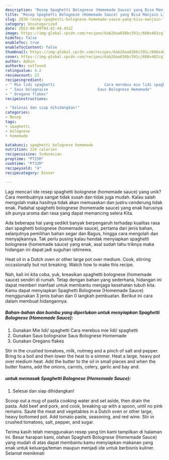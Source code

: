 ```yaml
---
description: "Resep Spaghetti Bolognese (Homemade Sauce) yang Bisa Manjain Lidah"
title: "Resep Spaghetti Bolognese (Homemade Sauce) yang Bisa Manjain Lidah"
slug: 2030-resep-spaghetti-bolognese-homemade-sauce-yang-bisa-manjain-lidah
category: Uncategorized
date: 2022-09-09T04:42:44.452Z
image: https://img-global.cpcdn.com/recipes/6ab26aa836bc591c/680x482cq70/spaghetti-bolognese-homemade-sauce-foto-resep-utama.jpg
hideToc: false
enableToc: true
enableTocContent: false
thumbnail: https://img-global.cpcdn.com/recipes/6ab26aa836bc591c/680x482cq70/spaghetti-bolognese-homemade-sauce-foto-resep-utama.jpg
cover: https://img-global.cpcdn.com/recipes/6ab26aa836bc591c/680x482cq70/spaghetti-bolognese-homemade-sauce-foto-resep-utama.jpg
author: Admin
authorAv: notfound
ratingvalue: 4.2
reviewcount: 23
recipeingredient:
- " Mie lidi spaghetti                      Cara merebus mie lidi spaghetti"
- " Saus bolognaise                      Saus Bolognese Homemade"
- " Oregano flakes"
recipeinstructions:

- "Selesai dan siap dihidangkan!"
categories:
- Resep
tags:
- spaghetti
- bolognese
- homemade

katakunci: spaghetti bolognese homemade 
nutrition: 224 calories
recipecuisine: Indonesian
preptime: "PT25M"
cooktime: "PT32M"
recipeyield: "4"
recipecategory: Dinner

---
```





Lagi mencari ide resep spaghetti bolognese (homemade sauce) yang unik? Cara membuatnya sangat tidak susah dan tidak juga mudah. Kalau salah mengolah maka hasilnya tidak akan memuaskan dan justru cenderung tidak enak. Padahal spaghetti bolognese (homemade sauce) yang enak harusnya sih punya aroma dan rasa yang dapat memancing selera Kita.





Ada beberapa hal yang sedikit banyak berpengaruh terhadap kualitas rasa dari spaghetti bolognese (homemade sauce), pertama dari jenis bahan, selanjutnya pemilihan bahan segar dan Bagus, hingga cara mengolah dan menyajikannya. Tak perlu pusing kalau hendak menyiapkan spaghetti bolognese (homemade sauce) yang enak,      asal sudah tahu triknya maka hidangan ini dapat jadi suguhan istimewa.














Heat oil in a Dutch oven or other large pot over medium. Cook, stirring occasionally but not breaking. Watch how to make this recipe.






Nah, kali ini kita coba, yuk, kreasikan spaghetti bolognese (homemade sauce) sendiri di rumah. Tetap dengan bahan yang sederhana, hidangan ini dapat memberi manfaat untuk membantu menjaga kesehatan tubuh kita. Kamu dapat menyiapkan Spaghetti Bolognese (Homemade Sauce) menggunakan 3 jenis bahan dan 0 langkah pembuatan. Berikut ini cara dalam membuat hidangannya.

<!--inarticleads1-->

##### Bahan-bahan dan bumbu yang diperlukan untuk menyiapkan Spaghetti Bolognese (Homemade Sauce):

1. Gunakan  Mie lidi/ spaghetti                      Cara merebus mie lidi/ spaghetti
1. Gunakan  Saus bolognaise                      Saus Bolognese Homemade
1. Gunakan  Oregano flakes


Stir in the crushed tomatoes, milk, nutmeg and a pinch of salt and pepper. Bring to a boil and then lower the heat to a simmer. Heat a large, heavy pot over medium heat. Add the butter to the oil in small pieces and when the butter foams, add the onions, carrots, celery, garlic and bay and. 

<!--inarticleads2-->

#####  untuk memasak Spaghetti Bolognese (Homemade Sauce):


1. Selesai dan siap dihidangkan!

Scoop out a mug of pasta cooking water and set aside, then drain the pasta. Add beef and pork, and cook, breaking up with a spoon, until no pink remains. Sauté the meat and vegetables in a Dutch oven or other large, heavy bottomed pot. Add tomato paste, seasoning, and red wine. Stir in crushed tomatoes, salt, pepper, and sugar. 

Terima kasih telah menggunakan resep yang tim kami tampilkan di halaman ini. Besar harapan kami, olahan Spaghetti Bolognese (Homemade Sauce) yang mudah di atas dapat membantu kamu menyiapkan makanan yang enak untuk keluarga/teman maupun menjadi ide untuk berbisnis kuliner. Selamat menikmati
